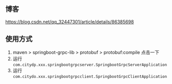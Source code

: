 
## 博客

https://blog.csdn.net/qq_32447301/article/details/86385698


## 使用方式

1. maven > springboot-grpc-lib > protobuf > protobuf:compile 点击一下
2. 运行 `com.citydp.xxx.springbootgrpcserver.SpringbootGrpcServerApplication`
3. 运行 `com.citydo.xxx.springbootgrpcclient.SpringbootGrpcClientApplication`


